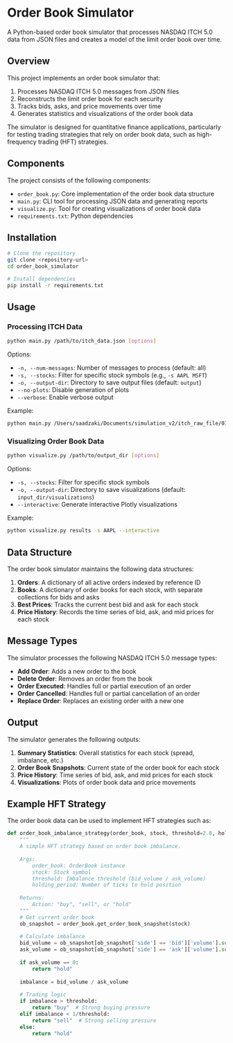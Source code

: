 # Order Book Simulator

A Python-based order book simulator that processes NASDAQ ITCH 5.0 data from JSON files and creates a model of the limit order book over time.

## Overview

This project implements an order book simulator that:

1. Processes NASDAQ ITCH 5.0 messages from JSON files
2. Reconstructs the limit order book for each security
3. Tracks bids, asks, and price movements over time
4. Generates statistics and visualizations of the order book data

The simulator is designed for quantitative finance applications, particularly for testing trading strategies that rely on order book data, such as high-frequency trading (HFT) strategies.

## Components

The project consists of the following components:

- `order_book.py`: Core implementation of the order book data structure
- `main.py`: CLI tool for processing JSON data and generating reports
- `visualize.py`: Tool for creating visualizations of order book data
- `requirements.txt`: Python dependencies

## Installation

```bash
# Clone the repository
git clone <repository-url>
cd order_book_simulator

# Install dependencies
pip install -r requirements.txt
```

## Usage

### Processing ITCH Data

```bash
python main.py /path/to/itch_data.json [options]
```

Options:
- `-n, --num-messages`: Number of messages to process (default: all)
- `-s, --stocks`: Filter for specific stock symbols (e.g., `-s AAPL MSFT`)
- `-o, --output-dir`: Directory to save output files (default: `output`)
- `--no-plots`: Disable generation of plots
- `--verbose`: Enable verbose output

Example:
```bash
python main.py /Users/saadzaki/Documents/simulation_v2/itch_raw_file/01302019.NASDAQ_ITCH50.json -n 1000000 -s AAPL MSFT -o results
```

### Visualizing Order Book Data

```bash
python visualize.py /path/to/output_dir [options]
```

Options:
- `-s, --stocks`: Filter for specific stock symbols
- `-o, --output-dir`: Directory to save visualizations (default: `input_dir/visualizations`)
- `--interactive`: Generate interactive Plotly visualizations

Example:
```bash
python visualize.py results -s AAPL --interactive
```

## Data Structure

The order book simulator maintains the following data structures:

1. **Orders**: A dictionary of all active orders indexed by reference ID
2. **Books**: A dictionary of order books for each stock, with separate collections for bids and asks
3. **Best Prices**: Tracks the current best bid and ask for each stock
4. **Price History**: Records the time series of bid, ask, and mid prices for each stock

## Message Types

The simulator processes the following NASDAQ ITCH 5.0 message types:

- **Add Order**: Adds a new order to the book
- **Delete Order**: Removes an order from the book
- **Order Executed**: Handles full or partial execution of an order
- **Order Cancelled**: Handles full or partial cancellation of an order
- **Replace Order**: Replaces an existing order with a new one

## Output

The simulator generates the following outputs:

1. **Summary Statistics**: Overall statistics for each stock (spread, imbalance, etc.)
2. **Order Book Snapshots**: Current state of the order book for each stock
3. **Price History**: Time series of bid, ask, and mid prices for each stock
4. **Visualizations**: Plots of order book data and price movements

## Example HFT Strategy

The order book data can be used to implement HFT strategies such as:

```python
def order_book_imbalance_strategy(order_book, stock, threshold=2.0, holding_period=5):
    """
    A simple HFT strategy based on order book imbalance.
    
    Args:
        order_book: OrderBook instance
        stock: Stock symbol
        threshold: Imbalance threshold (bid_volume / ask_volume)
        holding_period: Number of ticks to hold position
    
    Returns:
        Action: "buy", "sell", or "hold"
    """
    # Get current order book
    ob_snapshot = order_book.get_order_book_snapshot(stock)
    
    # Calculate imbalance
    bid_volume = ob_snapshot[ob_snapshot['side'] == 'bid']['volume'].sum()
    ask_volume = ob_snapshot[ob_snapshot['side'] == 'ask']['volume'].sum()
    
    if ask_volume == 0:
        return "hold"
    
    imbalance = bid_volume / ask_volume
    
    # Trading logic
    if imbalance > threshold:
        return "buy"  # Strong buying pressure
    elif imbalance < 1/threshold:
        return "sell"  # Strong selling pressure
    else:
        return "hold"
```
